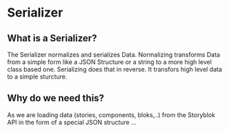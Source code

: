 # Serializer

## What is a Serializer?
The Serializer normalizes and serializes Data. 
Normalizing transforms Data from a simple form like a JSON Structure or a string to a more high level class based one.
Serializing does that in reverse. It transfors high level data to a simple sturcture.

## Why do we need this?
As we are loading data (stories, components, bloks,..) from the Storyblok API in the form of a special JSON structure ...
